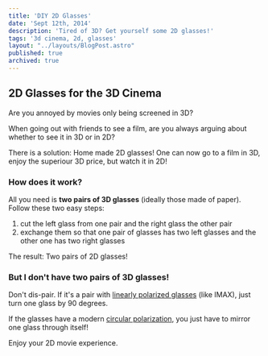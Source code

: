 ```yaml
---
title: 'DIY 2D Glasses'
date: 'Sept 12th, 2014'
description: 'Tired of 3D? Get yourself some 2D glasses!'
tags: '3d cinema, 2d, glasses'
layout: "../layouts/BlogPost.astro"
published: true
archived: true
---
```


## 2D Glasses for the 3D Cinema

Are you annoyed by movies only being screened in 3D?

When going out with friends to see a film,
are you always arguing about whether to see it in 3D or in 2D?

There is a solution: Home made 2D glasses!
One can now go to a film in 3D, enjoy the superiour 3D price,
but watch it in 2D!

### How does it work?

All you need is **two pairs of 3D glasses** (ideally those made of paper).
Follow these two easy steps:

1. cut the left glass from one pair and the right glass the other pair
2. exchange them so that one pair of glasses has two left glasses and
   the other one has two right glasses

The result: Two pairs of 2D glasses!

### But I don't have two pairs of 3D glasses!

Don't dis-pair.
If it's a pair with
<a href="http://en.wikipedia.org/wiki/Polarized_3D_system#Linearly_polarized_glasses">linearly polarized glasses</a>
(like IMAX),
just turn one glass by 90 degrees.

If the glasses have a modern
<a href="http://en.wikipedia.org/wiki/Polarized_3D_system#Circularly_polarized_glasses">circular polarization</a>,
you just have to mirror one glass through itself!

Enjoy your 2D movie experience.
